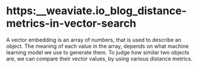 # https:\_\_weaviate.io_blog_distance-metrics-in-vector-search

A vector embedding is an array of numbers, that is used to describe an object. The meaning of each value in the array, depends on what machine learning model we use to generate them. To judge how similar two objects are, we can compare their vector values, by using various distance metrics.

